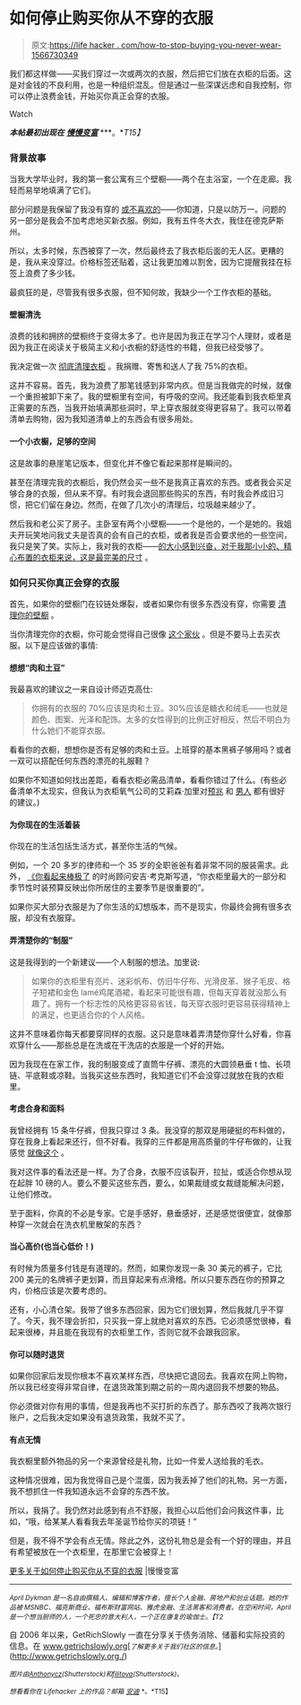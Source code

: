 # 如何停止购买你从不穿的衣服

> 原文:[https://life hacker . com/how-to-stop-buying-you-never-wear-1566730349](https://lifehacker.com/how-to-stop-buying-clothes-you-never-wear-1566730349)

我们都这样做——买我们穿过一次或两次的衣服，然后把它们放在衣柜的后面。这是对金钱的不良利用，也是一种组织混乱。但是通过一些深谋远虑和自我控制，你可以停止浪费金钱，开始买你真正会穿的衣服。

Watch

***本帖最初出现在*** [***慢慢变富***](http://www.getrichslowly.org/blog/2014/04/22/more-on-how-to-stop-buying-clothes-you-never-wear-2/) ***。**T15】*

### 背景故事

当我大学毕业时，我的第一套公寓有三个壁橱——两个在主浴室，一个在走廊。我轻而易举地填满了它们。

部分问题是我保留了我没有穿的 [或不喜欢的](http://lifehacker.com/clean-out-your-closet-by-getting-rid-of-stuff-you-would-1080911764)——你知道，只是以防万一。问题的另一部分是我会不加考虑地买新衣服。例如，我有五件冬大衣，我住在德克萨斯州。

所以，太多时候，东西被穿了一次，然后最终去了我衣柜后面的无人区。更糟的是，我从来没穿过。价格标签还贴着，这让我更加难以割舍，因为它提醒我挂在标签上浪费了多少钱。

最疯狂的是，尽管我有很多衣服，但不知何故，我缺少一个工作衣柜的基础。

#### **壁橱清洗**

浪费的钱和拥挤的壁橱终于变得太多了。也许是因为我正在学习个人理财，或者是因为我正在阅读关于极简主义和小衣橱的舒适性的书籍，但我已经受够了。

我决定做一次 [彻底清理衣柜](http://lifehacker.com/weed-out-the-clothes-you-dont-wear-with-a-simple-hanger-5502694) 。我捐赠、寄售和送人了我 75%的衣柜。

这并不容易。首先，我为浪费了那笔钱感到非常内疚。但是当我做完的时候，就像一个重担被卸下来了。我的壁橱里有空间，有呼吸的空间。我还能看到我衣柜里真正需要的东西，当我开始填满那些洞时，早上穿衣服就变得更容易了。我可以带着清单去购物，因为我知道清单上的东西会有很多用处。

#### 一个小衣橱，足够的空间

这是故事的悬崖笔记版本，但变化并不像它看起来那样是瞬间的。

甚至在清理完我的衣橱后，我仍然会买一些不是我真正喜欢的东西。或者我会买足够合身的衣服，但从来不穿。有时我会退回那些购买的东西，有时我会养成旧习惯，把它们留在身边。然而，在做了几次小的清理后，垃圾越来越少了。

然后我和老公买了房子。主卧室有两个小壁橱——一个是他的，一个是她的。我姐夫开玩笑地问我丈夫是否真的会有自己的衣柜，或者我是否会要求他的一些空间，我只是笑了笑。实际上，我对我的衣柜——[的大小感到兴奋，对于我那小小的、精心布置的衣柜来说，这是最完美的尺寸](http://lifehacker.com/how-to-organize-a-lot-of-clothing-in-very-little-closet-1516664381) 。

### 如何只买你真正会穿的衣服

首先，如果你的壁橱门在铰链处爆裂，或者如果你有很多东西没有穿，你需要 [清理你的壁橱](http://www.getrichslowly.org/blog/2009/10/06/how-to-stop-buying-clothes-you-never-wear/) 。

当你清理完你的衣橱，你可能会觉得自己很像 [这个家伙](https://31.media.tumblr.com/d2318038ec73dfa3c9f0756981f4f98d/tumblr_inline_n30q2rsMrj1r6dl0u.jpg) 。但是不要马上去买衣服。以下是应该做的事情:

#### 想想“肉和土豆”

我最喜欢的建议之一来自设计师迈克高仕:

> 你拥有的衣服的 70%应该是肉和土豆。30%应该是糖衣和绒毛——也就是颜色、图案、光泽和配饰。太多的女性得到的比例正好相反，然后不明白为什么她们不能穿衣服。

看看你的衣橱，想想你是否有足够的肉和土豆。上班穿的基本黑裤子够用吗？或者一双可以搭配任何东西的漂亮的礼服鞋？

如果你不知道如何找出差距，看看衣柜必需品清单，看看你错过了什么。(有些必备清单不太现实，但我认为衣柜氧气公司的艾莉森·加里对[预兆](http://www.wardrobeoxygen.com/2005/06/staples-for-every-womans-wardrobe.html) 和 [男人](http://www.wardrobeoxygen.com/2006/12/what-every-man-needs-in-his-wardrobe.html) 都有很好的建议。)

#### 为你现在的生活着装

你现在的生活包括生活方式，甚至你生活的气候。

例如，一个 20 多岁的律师和一个 35 岁的全职爸爸有着非常不同的服装需求。此外， [《你看起来棒极了](http://youlookfab.com/) 的时尚顾问安吉·考克斯写道，“你衣柜里最大的一部分和季节性时装预算反映出你所居住的主要季节是很重要的”。

如果你买大部分衣服是为了你生活的幻想版本，而不是现实，你最终会拥有很多衣服，却没有衣服穿。

#### 弄清楚你的“制服”

这是我得到的一个新建议——个人制服的想法。加里说:

> 如果你的衣柜里有亮片、迷彩帆布、仿旧牛仔布、光滑皮革、猴子毛皮、格子短裙和金色 lamé鸡尾酒裙，看起来可能很有趣，但每天穿着就没那么有趣了。拥有一个标志性的风格更容易省钱，每天穿衣服时更容易获得精神上的满足，也更适合你的个人风格。

这并不意味着你每天都要穿同样的衣服。这只是意味着弄清楚你穿什么好看，你喜欢穿什么——那些总是在洗或在干洗店的衣服是一个好的开始。

因为我现在在家工作，我的制服变成了直筒牛仔裤、漂亮的大圆领悬垂 t 恤、长项链、平底鞋或凉鞋。当我买这些东西时，我知道它们不会没穿过就放在我的衣柜里。

#### 考虑合身和面料

我曾经拥有 15 条牛仔裤，但我只穿过 3 条。我没穿的那双是用硬挺的布料做的，穿在我身上看起来还行，但不好看。我穿的三件都是用高质量的牛仔布做的，让我感觉 [就像这个](http://www.youtube.com/watch?v=B02DGmkqDDU) 。

我对这件事的看法还是一样。为了合身，衣服不应该裂开，拉扯，或适合你想从现在起胖 10 磅的人。要么不要买这些东西，要么，如果裁缝或女裁缝能解决问题，让他们修改。

至于面料，你真的不必是专家。它是手感好，悬垂感好，还是感觉很便宜，就像那种穿一次就会在洗衣机里散架的东西？

#### 当心高价(也当心低价！)

有时候为质量多付钱是有道理的。然而，如果你发现一条 30 美元的裤子，它比 200 美元的名牌裤子更划算，而且穿起来有点滑稽。所以只要东西在你的预算之内，价格应该是次要考虑的。

还有，小心清仓架。我带了很多东西回家，因为它们很划算，然后我就几乎不穿了。今天，我不理会折扣，只买我一穿上就绝对喜欢的东西。它必须感觉很棒，看起来很棒，并且能在我现有的衣柜里工作，否则它就不会跟我回家。

#### 你可以随时退货

如果你回家后发现你根本不喜欢某样东西，尽快把它退回去。我喜欢在网上购物，所以我已经变得非常自律，在退货政策到期之前的一周内退回我不想要的物品。

你必须做对你有用的事情，但是我再也不买打折的东西了。那东西咬了我两次银行账户，之后我决定如果没有退货政策，我就不买了。

#### 有点无情

我衣橱里额外物品的另一个来源曾经是礼物，比如一件爱人送给我的毛衣。

这种情况很难，因为我觉得自己是个混蛋，因为我丢掉了他们的礼物。另一方面，我不想抓住一件我知道永远不会穿的东西不放。

所以，我捐了。我仍然对此感到有点不舒服，我担心以后他们会问我这件事，比如，“哦，给某某人看看我去年圣诞节给你买的项链！”

但是，我不得不学会有点无情。除此之外，这份礼物总是会有一个好的理由，并且有希望被放在一个衣柜里，在那里它会被穿上！

[更多关于如何停止购买你从不穿的衣服](http://www.getrichslowly.org/blog/2014/04/22/more-on-how-to-stop-buying-clothes-you-never-wear-2/) |慢慢变富

* * *

<small>*April Dykman 是一名自由撰稿人、编辑和博客作者，擅长个人金融、房地产和创业话题。她的作品被 MSNBC、福克斯商业、福布斯财富网站、雅虎金融、生活黑客和消费者。在空闲时间，April 是一个想当厨师的人，一个死忠的意大利人，一个正在康复的瑜伽士。【T2*</small>

自 2006 年以来，GetRichSlowly 一直在分享关于债务消除、储蓄和实际投资的信息。在 www.getrichslowly.org[<small>*了解更多关于我们社区的信息。*</small>](http://www.getrichslowly.org./)

<small>*图片由*</small>[<small>*Anthonycz*</small>](http://www.shutterstock.com/pic.mhtml?id=147405407&src=id)<small>*(Shutterstock)和*</small>[<small>*filitova*</small>](http://www.shutterstock.com/pic.mhtml?id=93681949&src=id)<small>*(Shutterstock)。*</small>

<small>*想看看你在 Lifehacker 上的作品？邮箱*</small> [<small>*安迪*</small>](mailto:andy@lifehacker.com) <small>*。*T15】</small>